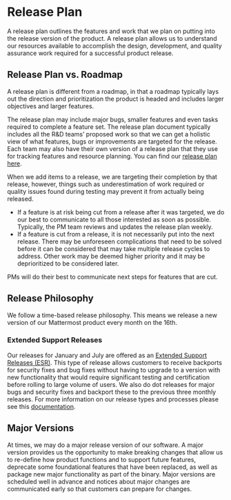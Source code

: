 # Release Plan

A release plan outlines the features and work that we plan on putting into the release version of the product. A release plan allows us to understand our resources available to accomplish the design, development, and quality assurance work required for a successful product release. 

## Release Plan vs. Roadmap

A release plan is different from a roadmap, in that a roadmap typically lays out the direction and prioritization the product is headed and includes larger objectives and larger features. 

The release plan may include major bugs, smaller features and even tasks required to complete a feature set. The release plan document typically includes all the R&D teams’ proposed work so that we can get a holistic view of what features, bugs or improvements are targeted for the release. Each team may also have their own version of a release plan that they use for tracking features and resource planning. You can find our [release plan here](https://mattermost.productboard.com/feature-board/1097526-release-tracking-internal).

When we add items to a release, we are targeting their completion by that release, however, things such as underestimation of work required or quality issues found during testing may prevent it from actually being released.

* If a feature is at risk being cut from a release after it was targeted, we do our best to communicate to all those interested as soon as possible. Typically, the PM team reviews and updates the release plan weekly.
* If a feature is cut from a release, it is not necessarily put into the next release. There may be unforeseen complications that need to be solved before it can be considered that may take multiple release cycles to address. Other work may be deemed higher priority and it may be deprioritized to be considered later. 

PMs will do their best to communicate next steps for features that are cut.

## Release Philosophy

We follow a time-based release philosophy. This means we release a new version of our Mattermost product every month on the 16th.

### Extended Support Releases

Our releases for January and July are offered as an [Extended Support Releases (ESR)](https://docs.mattermost.com/administration/extended-support-release.html). This type of release allows customers to receive backports for security fixes and bug fixes without having to upgrade to a version with new functionality that would require significant testing and certification before rolling to large volume of users. We also do dot releases for major bugs and security fixes and backport these to the previous three monthly releases. For more information on our release types and processes please see this [documentation](https://handbook.mattermost.com/operations/research-and-development/product/release-process/release-overview).

## Major Versions

At times, we may do a major release version of our software. A major version provides us the opportunity to make breaking changes that allow us to re-define how product functions and to support future features, deprecate some foundational features that have been replaced, as well as package new major functionality as part of the binary. Major versions are scheduled well in advance and notices about major changes are communicated early so that customers can prepare for changes.
